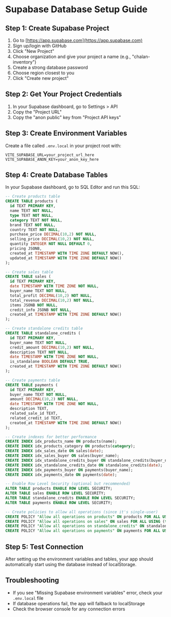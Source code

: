 # Supabase Database Setup Guide

## Step 1: Create Supabase Project

1. Go to [https://app.supabase.com](https://app.supabase.com)
2. Sign up/login with GitHub
3. Click "New Project"
4. Choose organization and give your project a name (e.g., "chalan-inventory")
5. Create a strong database password
6. Choose region closest to you
7. Click "Create new project"

## Step 2: Get Your Project Credentials

1. In your Supabase dashboard, go to Settings > API
2. Copy the "Project URL" 
3. Copy the "anon public" key from "Project API keys"

## Step 3: Create Environment Variables

Create a file called `.env.local` in your project root with:

```
VITE_SUPABASE_URL=your_project_url_here
VITE_SUPABASE_ANON_KEY=your_anon_key_here
```

## Step 4: Create Database Tables

In your Supabase dashboard, go to SQL Editor and run this SQL:

```sql
-- Create products table
CREATE TABLE products (
  id TEXT PRIMARY KEY,
  name TEXT NOT NULL,
  type TEXT NOT NULL,
  category TEXT NOT NULL,
  brand TEXT NOT NULL,
  country TEXT NOT NULL,
  purchase_price DECIMAL(10,2) NOT NULL,
  selling_price DECIMAL(10,2) NOT NULL,
  quantity INTEGER NOT NULL DEFAULT 0,
  pricing JSONB,
  created_at TIMESTAMP WITH TIME ZONE DEFAULT NOW(),
  updated_at TIMESTAMP WITH TIME ZONE DEFAULT NOW()
);

-- Create sales table
CREATE TABLE sales (
  id TEXT PRIMARY KEY,
  date TIMESTAMP WITH TIME ZONE NOT NULL,
  buyer_name TEXT NOT NULL,
  total_profit DECIMAL(10,2) NOT NULL,
  total_revenue DECIMAL(10,2) NOT NULL,
  items JSONB NOT NULL,
  credit_info JSONB NOT NULL,
  created_at TIMESTAMP WITH TIME ZONE DEFAULT NOW()
);

-- Create standalone credits table
CREATE TABLE standalone_credits (
  id TEXT PRIMARY KEY,
  buyer_name TEXT NOT NULL,
  credit_amount DECIMAL(10,2) NOT NULL,
  description TEXT NOT NULL,
  date TIMESTAMP WITH TIME ZONE NOT NULL,
  is_standalone BOOLEAN DEFAULT TRUE,
  created_at TIMESTAMP WITH TIME ZONE DEFAULT NOW()
);

-- Create payments table
CREATE TABLE payments (
  id TEXT PRIMARY KEY,
  buyer_name TEXT NOT NULL,
  amount DECIMAL(10,2) NOT NULL,
  date TIMESTAMP WITH TIME ZONE NOT NULL,
  description TEXT,
  related_sale_id TEXT,
  related_credit_id TEXT,
  created_at TIMESTAMP WITH TIME ZONE DEFAULT NOW()
);

-- Create indexes for better performance
CREATE INDEX idx_products_name ON products(name);
CREATE INDEX idx_products_category ON products(category);
CREATE INDEX idx_sales_date ON sales(date);
CREATE INDEX idx_sales_buyer ON sales(buyer_name);
CREATE INDEX idx_standalone_credits_buyer ON standalone_credits(buyer_name);
CREATE INDEX idx_standalone_credits_date ON standalone_credits(date);
CREATE INDEX idx_payments_buyer ON payments(buyer_name);
CREATE INDEX idx_payments_date ON payments(date);

-- Enable Row Level Security (optional but recommended)
ALTER TABLE products ENABLE ROW LEVEL SECURITY;
ALTER TABLE sales ENABLE ROW LEVEL SECURITY;
ALTER TABLE standalone_credits ENABLE ROW LEVEL SECURITY;
ALTER TABLE payments ENABLE ROW LEVEL SECURITY;

-- Create policies to allow all operations (since it's single-user)
CREATE POLICY "Allow all operations on products" ON products FOR ALL USING (true);
CREATE POLICY "Allow all operations on sales" ON sales FOR ALL USING (true);
CREATE POLICY "Allow all operations on standalone_credits" ON standalone_credits FOR ALL USING (true);
CREATE POLICY "Allow all operations on payments" ON payments FOR ALL USING (true);
```

## Step 5: Test Connection

After setting up the environment variables and tables, your app should automatically start using the database instead of localStorage.

## Troubleshooting

- If you see "Missing Supabase environment variables" error, check your `.env.local` file
- If database operations fail, the app will fallback to localStorage
- Check the browser console for any connection errors 